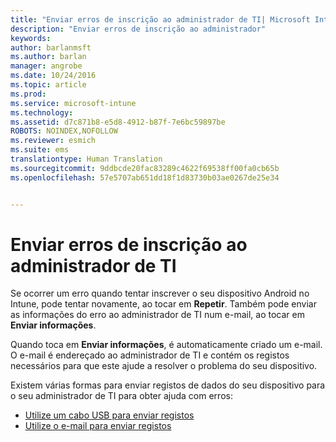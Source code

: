 ```yaml
---
title: "Enviar erros de inscrição ao administrador de TI| Microsoft Intune"
description: "Enviar erros de inscrição ao administrador"
keywords: 
author: barlanmsft
ms.author: barlan
manager: angrobe
ms.date: 10/24/2016
ms.topic: article
ms.prod: 
ms.service: microsoft-intune
ms.technology: 
ms.assetid: d7c871b8-e5d8-4912-b87f-7e6bc59897be
ROBOTS: NOINDEX,NOFOLLOW
ms.reviewer: esmich
ms.suite: ems
translationtype: Human Translation
ms.sourcegitcommit: 9ddbcde20fac83289c4622f69538ff00fa0cb65b
ms.openlocfilehash: 57e5707ab651dd18f1d83730b03ae0267de25e34


---
```



# <a name="send-enrollment-errors-to-your-it-admin"></a>Enviar erros de inscrição ao administrador de TI

Se ocorrer um erro quando tentar inscrever o seu dispositivo Android no Intune, pode tentar novamente, ao tocar em **Repetir**. Também pode enviar as informações do erro ao administrador de TI num e-mail, ao tocar em **Enviar informações**.

Quando toca em **Enviar informações**, é automaticamente criado um e-mail. O e-mail é endereçado ao administrador de TI e contém os registos necessários para que este ajude a resolver o problema do seu dispositivo.

Existem várias formas para enviar registos de dados do seu dispositivo para o seu administrador de TI para obter ajuda com erros:

- [Utilize um cabo USB para enviar registos](send-diagnostic-data-logs-to-your-it-administrator-using-a-usb-cable-android.md)
- [Utilize o e-mail para enviar registos](send-diagnostic-data-logs-to-your-it-administrator-using-email-android.md)



<!--HONumber=Nov16_HO1-->


